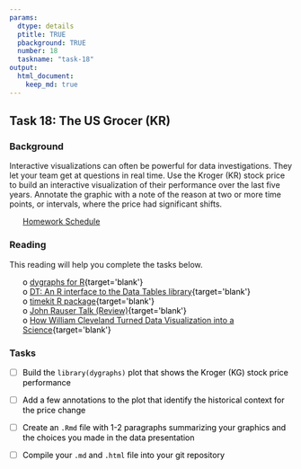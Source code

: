 ```yaml
---
params:
  dtype: details
  ptitle: TRUE
  pbackground: TRUE
  number: 18
  taskname: "task-18"
output:
  html_document:
    keep_md: true
---
```







## Task 18: The US Grocer (KR) 
### Background 

Interactive visualizations can often be powerful for data investigations.  They let your team get at questions in real time.  Use the Kroger (KR) stock price to build an interactive visualization of their performance over the last five years.  Annotate the graphic with a note of the reason at two or more time points, or intervals, where the price had significant shifts. 


 * [Homework Schedule](../homework_schedule.html)




<style>
ul {
   color: black;
   list-style-type: none;
   list-style-position: outside;

}

</style>


### Reading

This reading will help you complete the tasks below.

* o [dygraphs for R](http://rstudio.github.io/dygraphs/index.html){target='blank'}
* o [DT: An R interface to the Data Tables library](http://rstudio.github.io/DT/){target='blank'}
* o [timekit R package](https://github.com/business-science/timekit){target='blank'}
* o [John Rauser Talk (Review)](https://youtu.be/fSgEeI2Xpdc){target='blank'}
* o [How William Cleveland Turned Data Visualization into a Science](https://priceonomics.com/how-william-cleveland-turned-data-visualization/){target='blank'}


### Tasks


* [ ] Build the `library(dygraphs)` plot that shows the Kroger (KG) stock price performance
* [ ] Add a few annotations to the plot that identify the historical context for the price change
* [ ] Create an `.Rmd` file with 1-2 paragraphs summarizing your graphics and the choices you made in the data presentation
* [ ] Compile your `.md` and `.html` file into your git repository


